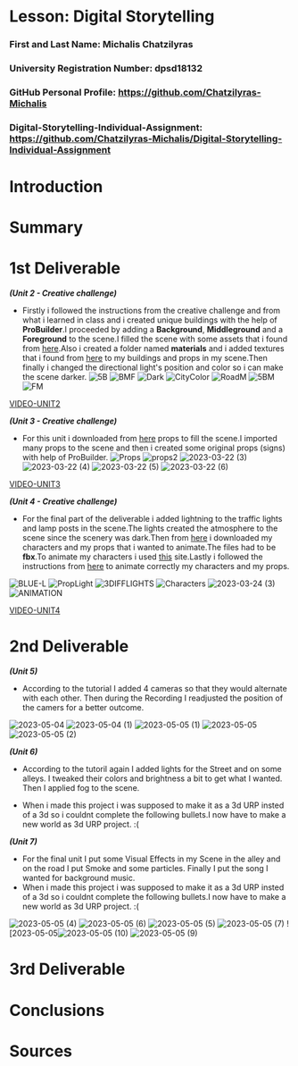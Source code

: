 # Lesson: Digital Storytelling

### First and Last Name: Michalis Chatzilyras
### University Registration Number: dpsd18132
### GitHub Personal Profile: https://github.com/Chatzilyras-Michalis
### Digital-Storytelling-Individual-Assignment: https://github.com/Chatzilyras-Michalis/Digital-Storytelling-Individual-Assignment

# Introduction



# Summary


# 1st Deliverable

***(Unit 2 - Creative challenge)***

- Firstly i followed the instructions from the creative challenge and from what i learned in class and i created unique buildings with the help of **ProBuilder**.I proceeded by adding a **Background**,  **Middleground** and a **Foreground** to the scene.I filled the scene with some assets that i found from [here](https://assetstore.unity.com/?category=3d%2Fenvironments%2Froadways&orderBy=4).Also i created a folder named **materials** and i added textures that i found from [here](https://www.textures.com/browse/pbr-materials/114558) to my buildings and props in my scene.Then finally i changed the directional light's position and color so i can make the scene darker.
![5B](https://user-images.githubusercontent.com/100956239/227389191-a500c671-09df-4772-a0d9-95465e0fd131.png)
![BMF](https://user-images.githubusercontent.com/100956239/227389205-c63b2c51-dade-4333-a7f5-9dbd998a9be7.png)
![Dark](https://user-images.githubusercontent.com/100956239/227389400-381d4ca0-a78a-44b9-9abc-a982fa9d1fb4.png)
![CityColor](https://user-images.githubusercontent.com/100956239/227389604-2a9aec49-c91c-4d2a-8693-ff00579e050b.png)
![RoadM](https://user-images.githubusercontent.com/100956239/227390294-449ca35d-d2ae-44f9-b9df-602e2a7fea03.png)
![5BM](https://user-images.githubusercontent.com/100956239/227390302-f21bbb00-a5ce-476f-b6dd-769cdd7e6b31.png)
![FM](https://user-images.githubusercontent.com/100956239/227390310-68ed972a-c004-4622-a202-978d3e60edc0.png)

[VIDEO-UNIT2](https://youtu.be/hj6jB1G54cc)

***(Unit 3 - Creative challenge)***

- For this unit i downloaded from [here](https://assetstore.unity.com/?category=3d%2Fenvironments%2Froadways&orderBy=4) props to fill the scene.I imported  many props to the scene and then i created some original props (signs) with help of ProBuilder.
 ![Props](https://user-images.githubusercontent.com/100956239/227391305-441fd249-0522-49d2-9959-3e26c87a74b8.png)
![props2](https://user-images.githubusercontent.com/100956239/227391312-7a1e3653-e44e-49a4-941a-4c823b1851be.png)
![2023-03-22 (3)](https://user-images.githubusercontent.com/100956239/227391362-5faad6ec-8aad-4790-95de-f4e82b9ee414.png)
![2023-03-22 (4)](https://user-images.githubusercontent.com/100956239/227391369-ce1a4b17-66ba-4321-9c06-5ad6dfe62048.png)
![2023-03-22 (5)](https://user-images.githubusercontent.com/100956239/227391380-24291045-59e9-4610-b4f9-6d5c0a9e9211.png)
![2023-03-22 (6)](https://user-images.githubusercontent.com/100956239/227391385-ecd7d5f1-8cf3-4c54-a945-64df39450166.png)

[VIDEO-UNIT3](https://youtu.be/rJ7xLUldSx8 )

***(Unit 4 - Creative challenge)***
- For the final part of the deliverable i added lightning to the traffic lights and lamp posts in the scene.The lights created the atmosphere to the scene since the scenery was dark.Then from [here](https://sketchfab.com/feed) i downloaded my characters and my  props that i wanted to animate.The files had to be **fbx**.To animate my characters i used [this](https://www.mixamo.com/#/) site.Lastly i followed the instructions from [here](https://learn.unity.com/tutorial/lesson-4-3-configure-humanoid-rigs-and-add-animation-clips?uv=2019.4&courseId=5ee00851edbc2a0022274f75&projectId=5ed9b7cdedbc2a115bab2a9f#5ed99d04edbc2a06de31344d) to animate correctly my characters and my props.

![BLUE-L](https://user-images.githubusercontent.com/100956239/227394094-c7e14d9c-1b2b-4d4b-9470-ec5669c40622.png)
![PropLight](https://user-images.githubusercontent.com/100956239/227394125-6c23c1ce-9f31-4a20-88b6-e12213f0c9a0.png)
![3DIFFLIGHTS](https://user-images.githubusercontent.com/100956239/227394131-21d95fec-4e5a-4504-976f-508a8ef6f3ad.png)
![Characters](https://user-images.githubusercontent.com/100956239/227394143-e12873c5-6fc0-4eb4-ac35-0a285cef94da.png)
![2023-03-24 (3)](https://user-images.githubusercontent.com/100956239/227394149-a22c8c6c-f21a-4cbe-90a8-e5fa8487df6d.png)
![ANIMATION](https://user-images.githubusercontent.com/100956239/227394155-a9b812a0-13cc-45ef-ac01-91f9df7eb1b2.png)





[VIDEO-UNIT4](https://youtu.be/1oq_En9--aY)




# 2nd Deliverable

***(Unit 5)***

- According to the tutorial I added 4 cameras so that they would alternate with each other. Then during the Recording I readjusted the position of the camers for a better outcome.

![2023-05-04](https://user-images.githubusercontent.com/100956239/236673305-4e8021b4-52ae-4285-be40-48a6ab8ada92.png)
![2023-05-04 (1)](https://user-images.githubusercontent.com/100956239/236673308-e6ed65fd-ca0f-4621-b704-a29a9e858944.png)
![2023-05-05 (1)](https://user-images.githubusercontent.com/100956239/236673327-8e500cc2-81e9-4a03-ac8b-3e9bea3580c9.png)
![2023-05-05](https://user-images.githubusercontent.com/100956239/236673332-3aa30190-3487-4a25-9654-46a74b168537.png)
![2023-05-05 (2)](https://user-images.githubusercontent.com/100956239/236673336-d8f0fdd5-e384-4864-aadc-442c90284588.png)

***(Unit 6)***
- According to the tutoril again I added lights for the Street and on some alleys. I tweaked their colors and brightness a bit to get what I wanted. Then I applied fog  to the scene.

- When i made this project i was supposed to make it as a 3d URP insted of a 3d so i couldnt complete the following bullets.I now have to make a new world as 3d URP project. :(


***(Unit 7)***

- For the final unit I put some Visual Effects in my Scene in the alley and on the road I put Smoke and some particles. Finally I put the song I wanted for background music.
- When i made this project i was supposed to make it as a 3d URP insted of a 3d so i couldnt complete the following bullets.I now have to make a new world as 3d URP project. :(

![2023-05-05 (4)](https://user-images.githubusercontent.com/100956239/236674017-634357ba-ef36-436d-95e9-cb965b2ff068.png)
![2023-05-05 (6)](https://user-images.githubusercontent.com/100956239/236674019-61e4a2bd-a3fc-4cc0-9354-032992c590d4.png)
![2023-05-05 (5)](https://user-images.githubusercontent.com/100956239/236674022-0df6c81d-897b-48ea-90c8-2a618348c181.png)
![2023-05-05 (7)](https://user-images.githubusercontent.com/100956239/236674023-1cd951db-e0cd-4548-bcc9-9b876dbce5b0.png)
![2023-05-05![2023-05-05 (10)](https://user-images.githubusercontent.com/100956239/236674051-a3cfb5a5-fbdf-481a-85fe-aa00e92e7f4e.png)
 ![2023-05-05 (9)](https://user-images.githubusercontent.com/100956239/236674062-1cb7502b-988f-4712-b8a4-17462049535a.png)









# 3rd Deliverable 


# Conclusions


# Sources
